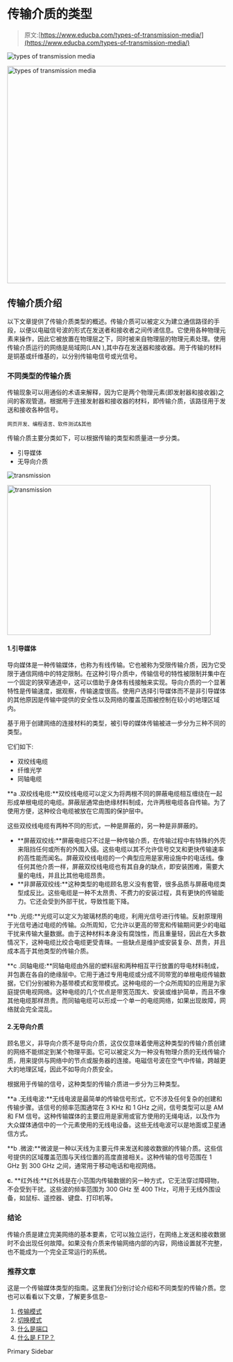 # 传输介质的类型

> 原文:[https://www.educba.com/types-of-transmission-media/](https://www.educba.com/types-of-transmission-media/)

![types of transmission media](../Images/9ef754a5dba03dd3e205fe57b50e62b6.png)

<noscript><img class="alignnone size-full wp-image-427650" src="../Images/9ef754a5dba03dd3e205fe57b50e62b6.png" alt="types of transmission media" width="900" height="500" data-original-src="https://cdn.educba.com/academy/wp-content/uploads/2020/10/types-of-transmission-media.png"/></noscript>

## 传输介质介绍

以下文章提供了传输介质类型的概述。传输介质可以被定义为建立通信路径的手段，以便以电磁信号波的形式在发送者和接收者之间传递信息。它使用各种物理元素来操作，因此它被放置在物理层之下，同时被来自物理层的物理元素处理。使用传输介质运行的网络是局域网(LAN ),其中存在发送器和接收器。用于传输的材料是铜基或纤维基的，以分别传输电信号或光信号。

### 不同类型的传输介质

传输现象可以用通俗的术语来解释，因为它是两个物理元素(即发射器和接收器)之间的客观管道。根据用于连接发射器和接收器的材料，即传输介质，该路径用于发送和接收各种信号。

<small>网页开发、编程语言、软件测试&其他</small>

传输介质主要分类如下，可以根据传输的类型和质量进一步分类。

*   引导媒体
*   无导向介质

![transmission](../Images/719727611e94a08763bfffc556e1aaf6.png)

<noscript><img class="alignnone wp-image-427653" src="../Images/719727611e94a08763bfffc556e1aaf6.png" alt="transmission" width="469" height="345" data-original-src="https://cdn.educba.com/academy/wp-content/uploads/2020/10/transmission.png"/></noscript>

#### 1.引导媒体

导向媒体是一种传输媒体，也称为有线传输。它也被称为受限传输介质，因为它受限于通信网络中的特定限制。在这种引导介质中，传输信号的特性被限制并集中在一个固定的狭窄通道中，这可以借助于身体有线接触来实现。导向介质的一个显著特性是传输速度，据观察，传输速度很高。使用户选择引导媒体而不是非引导媒体的其他原因是传输中提供的安全性以及网络的覆盖范围被控制在较小的地理区域内。

基于用于创建网络的连接材料的类型，被引导的媒体传输被进一步分为三种不同的类型。

它们如下:

*   双绞线电缆
*   纤维光学
*   同轴电缆

**a .双绞线电缆:**双绞线电缆可以定义为将两根不同的屏蔽电缆相互缠绕在一起形成单根电缆的电缆。屏蔽层通常由绝缘材料制成，允许两根电缆各自传输。为了使用方便，这种绞合电缆被放在它周围的保护层中。

这些双绞线电缆有两种不同的形式，一种是屏蔽的，另一种是非屏蔽的。

*   **屏蔽双绞线:**屏蔽电缆只不过是一种传输介质，在传输过程中有特殊的外壳来阻挡任何或所有的外围入侵。这些电缆以其不允许信号交叉和更快传输速率的高性能而闻名。屏蔽双绞线电缆的一个典型应用是家用设施中的电话线。像任何其他介质一样，屏蔽双绞线电缆也有其自身的缺点，即安装困难，需要大量的电线，并且比其他电缆昂贵。
*   **非屏蔽双绞线:**这种类型的电缆顾名思义没有套管，很多品质与屏蔽电缆类型成反比。这些电缆是一种不太昂贵、不费力的安装过程，具有更快的传输能力。它还会受到外部干扰，导致性能下降。

**b .光缆:**光缆可以定义为玻璃材质的电缆，利用光信号进行传输。反射原理用于光信号通过电缆的传输。众所周知，它允许以更高的带宽和传输期间更少的电磁干扰来传输大量数据。由于这种材料本身没有腐蚀性，而且重量轻，因此在大多数情况下，这种电缆比绞合电缆更受青睐。一些缺点是维护或安装复杂、昂贵，并且成本高于其他类型的传输介质。

**c .同轴电缆:**同轴电缆由外层的塑料层和两种相互平行放置的导电材料制成，并包裹在各自的绝缘层中。它用于通过专用电缆或分成不同带宽的单根电缆传输数据，它们分别被称为基带模式和宽带模式。这种电缆的一个众所周知的应用是为家庭提供电视网络。这种电缆的几个优点是带宽范围大、安装或维护简单，而且不像其他电缆那样昂贵。而同轴电缆可以形成一个单一的电缆网络，如果出现故障，网络就会完全混乱。

#### 2.无导向介质

顾名思义，非导向介质不是导向介质，这仅仅意味着使用这种类型的传输介质创建的网络不能绑定到某个物理平面。它可以被定义为一种没有物理介质的无线传输介质，用来提供与网络中的节点或服务器的连接。电磁信号波在空气中传输，跨越更大的地理区域，因此不如导向介质安全。

根据用于传输的信号，这种类型的传输介质进一步分为三种类型。

**a .无线电波:**无线电波是最简单的传输信号形式，它不涉及任何复杂的创建和传输步骤。该信号的频率范围通常在 3 KHz 和 1 GHz 之间，信号类型可以是 AM 和 FM 信号。这种传输媒体的主要应用是家用或官方使用的无绳电话，以及作为大众媒体通信中的一个元素使用的无线电设备。这些无线电波可以是地面或卫星通信方式。

**b .微波:**微波是一种以天线为主要元件来发送和接收数据的传输介质。这些信号提供的区域覆盖范围与天线位置的高度直接相关。这种传输的信号范围在 1 GHz 到 300 GHz 之间，通常用于移动电话和电视网络。

**c.** **红外线:**红外线是在小范围内传输数据的另一种方式，它无法穿过障碍物，不会受到干扰。这些波的频率范围为 300 GHz 至 400 THz，可用于无线外围设备，如鼠标、遥控器、键盘、打印机等。

### 结论

传输介质是建立完美网络的基本要素，它可以独立运行，在网络上发送和接收数据时不会出现任何故障。如果没有介质来传输网络内部的内容，网络设置就不完整，也不能成为一个完全正常运行的系统。

### 推荐文章

这是一个传输媒体类型的指南。这里我们分别讨论介绍和不同类型的传输介质。您也可以看看以下文章，了解更多信息–

1.  [传输模式](https://www.educba.com/transmission-modes/)
2.  [切换模式](https://www.educba.com/switching-modes/)
3.  [什么是端口](https://www.educba.com/what-is-port/)
4.  [什么是 FTP？](https://www.educba.com/what-is-ftp/)

<footer class="entry-footer">

<aside class="sidebar sidebar-primary widget-area" role="complementary" aria-label="Primary Sidebar">Primary Sidebar</aside>

</footer>
